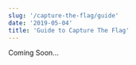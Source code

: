 ```yaml
---
slug: '/capture-the-flag/guide'
date: '2019-05-04'
title: 'Guide to Capture The Flag'
---
```


Coming Soon...